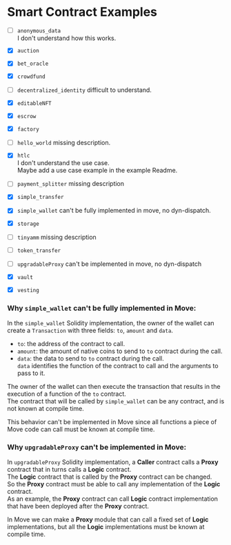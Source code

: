 # Smart Contract Examples

- [ ] `anonymous_data`  
	I don't understand how this works.
- [x] `auction`
- [x] `bet_oracle`
- [x] `crowdfund`
- [ ] `decentralized_identity` difficult to understand.
- [x] `editableNFT`
- [x] `escrow`
- [x] `factory`
- [ ] `hello_world` missing description.
- [x] `htlc`  
    I don't understand the use case.  
    Maybe add a use case example in the example Readme.
- [ ] `payment_splitter` missing description
- [x] `simple_transfer`
- [x] `simple_wallet` can't be fully implemented in move, no dyn-dispatch.
- [x] `storage`
- [ ] `tinyamm` missing description
- [ ] `token_transfer`
- [ ] `upgradableProxy` can't be implemented in move, no dyn-dispatch
- [x] `vault`
- [x] `vesting`


### Why `simple_wallet` can't be fully implemented in Move:
In the `simple_wallet` Solidity implementation, the owner of the wallet can create
a `Transaction` with three fields: `to`, `amount` and `data`.

- `to`: the address of the contract to call.
- `amount`: the amount of native coins to send to `to` contract during the call.
- `data`: the data to send to `to` contract during the call.  
    `data` identifies the function of the contract to call and the arguments to pass to it.

The owner of the wallet can then execute the transaction that results in the execution of a function of the `to` contract.  
The contract that will be called by `simple_wallet` can be any contract, and is not known at compile time.  

This behavior can't be implemented in Move since all functions a piece of Move code can call must be known at compile time.  


### Why `upgradableProxy` can't be implemented in Move:
In `upgradableProxy` Solidity implementation, a **Caller** contract calls a **Proxy** contract that in turns calls a **Logic** contract.  
The **Logic** contract that is called by the **Proxy** contract can be changed.  
So the **Proxy** contract must be able to call any implementation of the **Logic** contract.  
As an example, the **Proxy** contract can call **Logic** contract implementation that have been deployed after the **Proxy** contract.

In Move we can make a **Proxy** module that can call a fixed set of **Logic** implementations, but all the **Logic** implementations must be known at compile time.  
